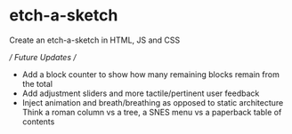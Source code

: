 # etch-a-sketch
Create an etch-a-sketch in HTML, JS and CSS

*/ Future Updates /*

* Add a block counter to show how many remaining blocks remain from the total
* Add adjustment sliders and more tactile/pertinent user feedback
* Inject animation and breath/breathing as opposed to static architecture
  Think a roman column vs a tree, a SNES menu vs a paperback table of contents
